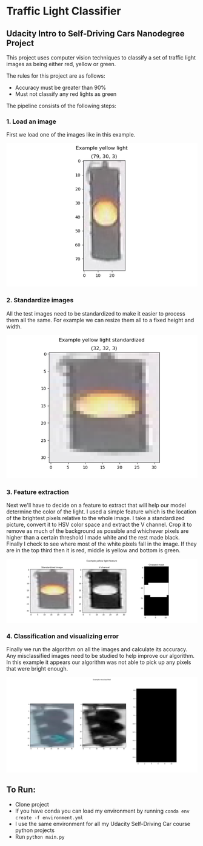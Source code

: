 # **Traffic Light Classifier**
## Udacity Intro to Self-Driving Cars Nanodegree Project

This project uses computer vision techniques to classify a set of traffic light images as being either red, yellow or green.

The rules for this project are as follows:
* Accuracy must be greater than 90%
* Must not classify any red lights as green

The pipeline consists of the following steps:

### 1. Load an image
First we load one of the images like in this example.

![image1](./example_images/example.png)

### 2. Standardize images
All the test images need to be standardized to make it easier to process them all the same. For example we can resize them all to a fixed height and width.

![image1](./example_images/example_standardized.png)

### 3. Feature extraction
Next we'll have to decide on a feature to extract that will help our model determine the color of the light. I used a simple feature which is the location of the brightest pixels relative to the whole image. I take a standardized picture, convert it to HSV color space and extract the V channel. Crop it to remove as much of the background as possible and whichever pixels are higher than a certain threshold I made white and the rest made black. Finally I check to see where most of the white pixels fall in the image. If they are in the top third then it is red, middle is yellow and bottom is green.

![image1](./example_images/example_feature.png)

### 4. Classification and visualizing error
Finally we run the algorithm on all the images and calculate its accuracy. Any misclassified images need to be studied to help improve our algorithm. In this example it appears our algorithm was not able to pick up any pixels that were bright enough.

![image1](./example_images/example_misclassified.png)

## To Run:
* Clone project
* If you have conda you can load my environment by running `conda env create -f environment.yml`
* I use the same environment for all my Udacity Self-Driving Car course python projects
* Run `python main.py`
